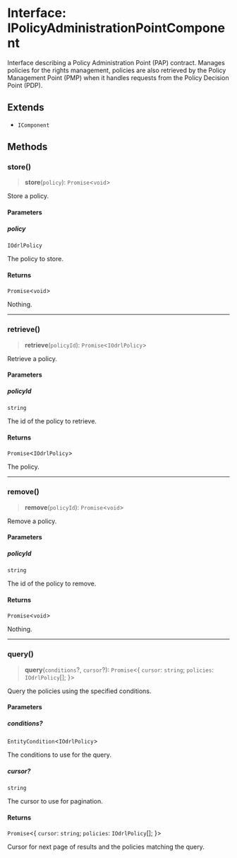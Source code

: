 # Interface: IPolicyAdministrationPointComponent

Interface describing a Policy Administration Point (PAP) contract.
Manages policies for the rights management, policies are also retrieved by the
Policy Management Point (PMP) when it handles requests from the Policy Decision Point (PDP).

## Extends

- `IComponent`

## Methods

### store()

> **store**(`policy`): `Promise`\<`void`\>

Store a policy.

#### Parameters

##### policy

`IOdrlPolicy`

The policy to store.

#### Returns

`Promise`\<`void`\>

Nothing.

***

### retrieve()

> **retrieve**(`policyId`): `Promise`\<`IOdrlPolicy`\>

Retrieve a policy.

#### Parameters

##### policyId

`string`

The id of the policy to retrieve.

#### Returns

`Promise`\<`IOdrlPolicy`\>

The policy.

***

### remove()

> **remove**(`policyId`): `Promise`\<`void`\>

Remove a policy.

#### Parameters

##### policyId

`string`

The id of the policy to remove.

#### Returns

`Promise`\<`void`\>

Nothing.

***

### query()

> **query**(`conditions`?, `cursor`?): `Promise`\<\{ `cursor`: `string`; `policies`: `IOdrlPolicy`[]; \}\>

Query the policies using the specified conditions.

#### Parameters

##### conditions?

`EntityCondition`\<`IOdrlPolicy`\>

The conditions to use for the query.

##### cursor?

`string`

The cursor to use for pagination.

#### Returns

`Promise`\<\{ `cursor`: `string`; `policies`: `IOdrlPolicy`[]; \}\>

Cursor for next page of results and the policies matching the query.
